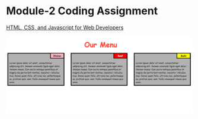 

# Module-2 Coding Assignment

<a href="https://www.coursera.org/learn/html-css-javascript-for-web-developers">HTML, CSS, and Javascript for Web Developers</a>

<img src="https://github.com/2Goofy/2Goofy.github.io/blob/main/Assignments/Module%202-Solution/Module%202.PNG">
